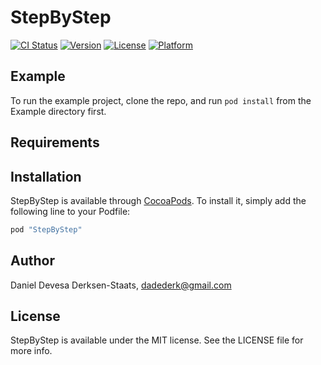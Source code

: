 # StepByStep

[![CI Status](https://travis-ci.org/dadederk/StepByStep.svg?branch=master)](https://travis-ci.org/dadederk/StepByStep)
[![Version](https://img.shields.io/cocoapods/v/StepByStep.svg?style=flat)](http://cocoapods.org/pods/StepByStep)
[![License](https://img.shields.io/cocoapods/l/StepByStep.svg?style=flat)](http://cocoapods.org/pods/StepByStep)
[![Platform](https://img.shields.io/cocoapods/p/StepByStep.svg?style=flat)](http://cocoapods.org/pods/StepByStep)

## Example

To run the example project, clone the repo, and run `pod install` from the Example directory first.

## Requirements

## Installation

StepByStep is available through [CocoaPods](http://cocoapods.org). To install
it, simply add the following line to your Podfile:

```ruby
pod "StepByStep"
```

## Author

Daniel Devesa Derksen-Staats, dadederk@gmail.com

## License

StepByStep is available under the MIT license. See the LICENSE file for more info.
